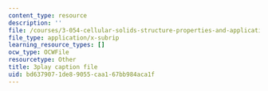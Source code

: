 ```yaml
---
content_type: resource
description: ''
file: /courses/3-054-cellular-solids-structure-properties-and-applications-spring-2015/bd6379071de89055caa167bb984aca1f_tdj84EV7BI.srt
file_type: application/x-subrip
learning_resource_types: []
ocw_type: OCWFile
resourcetype: Other
title: 3play caption file
uid: bd637907-1de8-9055-caa1-67bb984aca1f
---
```

